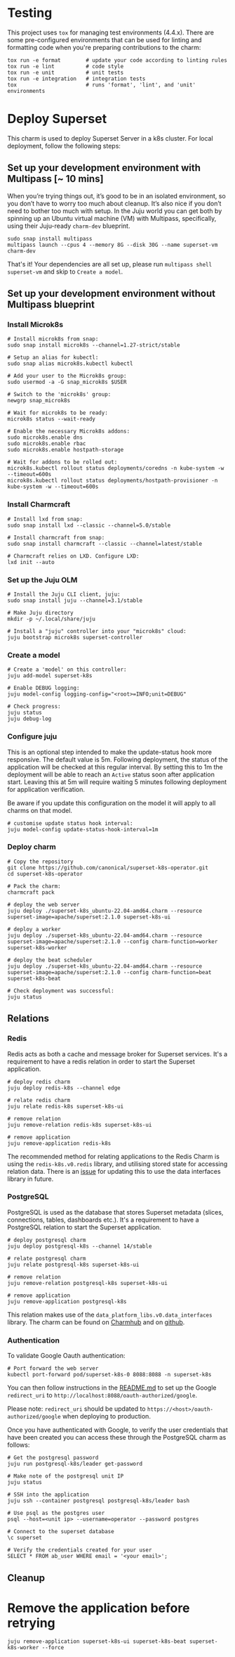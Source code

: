 # Testing

This project uses `tox` for managing test environments (4.4.x). There are some pre-configured environments
that can be used for linting and formatting code when you're preparing contributions to the charm:

```shell
tox run -e format        # update your code according to linting rules
tox run -e lint          # code style
tox run -e unit          # unit tests
tox run -e integration   # integration tests
tox                      # runs 'format', 'lint', and 'unit' environments
```

# Deploy Superset

This charm is used to deploy Superset Server in a k8s cluster. For local deployment, follow the following steps:

## Set up your development environment with Multipass [~ 10 mins]
When you’re trying things out, it’s good to be in an isolated environment, so you don’t have to worry too much about cleanup. It’s also nice if you don’t need to bother too much with setup. In the Juju world you can get both by spinning up an Ubuntu virtual machine (VM) with Multipass, specifically, using their Juju-ready `charm-dev` blueprint.
```
sudo snap install multipass
multipass launch --cpus 4 --memory 8G --disk 30G --name superset-vm charm-dev
```
That's it! Your dependencies are all set up, please run `multipass shell superset-vm` and skip to `Create a model`.

## Set up your development environment without Multipass blueprint
### Install Microk8s
```
# Install microk8s from snap:
sudo snap install microk8s --channel=1.27-strict/stable

# Setup an alias for kubectl:
sudo snap alias microk8s.kubectl kubectl

# Add your user to the Microk8s group:
sudo usermod -a -G snap_microk8s $USER

# Switch to the 'microk8s' group:
newgrp snap_microk8s

# Wait for microk8s to be ready:
microk8s status --wait-ready

# Enable the necessary Microk8s addons:
sudo microk8s.enable dns 
sudo microk8s.enable rbac 
sudo microk8s.enable hostpath-storage

# Wait for addons to be rolled out:
microk8s.kubectl rollout status deployments/coredns -n kube-system -w --timeout=600s
microk8s.kubectl rollout status deployments/hostpath-provisioner -n kube-system -w --timeout=600s
```
### Install Charmcraft
```
# Install lxd from snap:
sudo snap install lxd --classic --channel=5.0/stable

# Install charmcraft from snap:
sudo snap install charmcraft --classic --channel=latest/stable

# Charmcraft relies on LXD. Configure LXD:
lxd init --auto
```
### Set up the Juju OLM
```
# Install the Juju CLI client, juju:
sudo snap install juju --channel=3.1/stable

# Make Juju directory
mkdir -p ~/.local/share/juju

# Install a "juju" controller into your "microk8s" cloud:
juju bootstrap microk8s superset-controller
```
### Create a model
```
# Create a 'model' on this controller:
juju add-model superset-k8s

# Enable DEBUG logging:
juju model-config logging-config="<root>=INFO;unit=DEBUG"

# Check progress:
juju status
juju debug-log
```
### Configure juju
This is an optional step intended to make the update-status hook more responsive. The default value is 5m.
Following deployment, the status of the application will be checked at this regular interval. By setting this to 1m the deployment will be able to reach an `Active` status soon after application start. Leaving this at 5m will require waiting 5 minutes following deployment for application verification.

Be aware if you update this configuration on the model it will apply to all charms on that model.
```
# customise update status hook interval:
juju model-config update-status-hook-interval=1m
```
### Deploy charm
```
# Copy the repository
git clone https://github.com/canonical/superset-k8s-operator.git
cd superset-k8s-operator

# Pack the charm:
charmcraft pack

# deploy the web server
juju deploy ./superset-k8s_ubuntu-22.04-amd64.charm --resource superset-image=apache/superset:2.1.0 superset-k8s-ui

# deploy a worker
juju deploy ./superset-k8s_ubuntu-22.04-amd64.charm --resource superset-image=apache/superset:2.1.0 --config charm-function=worker superset-k8s-worker

# deploy the beat scheduler
juju deploy ./superset-k8s_ubuntu-22.04-amd64.charm --resource superset-image=apache/superset:2.1.0 --config charm-function=beat superset-k8s-beat

# Check deployment was successful:
juju status
```
## Relations
### Redis
Redis acts as both a cache and message broker for Superset services. It's a requirement to have a redis relation in order to start the Superset application.
```
# deploy redis charm
juju deploy redis-k8s --channel edge

# relate redis charm
juju relate redis-k8s superset-k8s-ui

# remove relation
juju remove-relation redis-k8s superset-k8s-ui

# remove application
juju remove-application redis-k8s
```
The recommended method for relating applications to the Redis Charm is using the `redis-k8s.v0.redis` library, and utilising stored state for accessing relation data. There is an [issue](https://github.com/canonical/redis-k8s-operator/issues/74) for updating this to use the data interfaces library in future.

### PostgreSQL
PostgreSQL is used as the database that stores Superset metadata (slices, connections, tables, dashboards etc.). It's a requirement to have a PostgreSQL relation to start the Superset application.
```
# deploy postgresql charm
juju deploy postgresql-k8s --channel 14/stable

# relate postgresql charm
juju relate postgresql-k8s superset-k8s-ui

# remove relation
juju remove-relation postgresql-k8s superset-k8s-ui

# remove application
juju remove-application postgresql-k8s
```
This relation makes use of the `data_platform_libs.v0.data_interfaces` library. The charm can be found on [Charmhub](https://charmhub.io/postgresql-k8s) and on [github](https://github.com/canonical/postgresql-k8s-operator).

### Authentication
To validate Google Oauth authentication:
```
# Port forward the web server
kubectl port-forward pod/superset-k8s-0 8088:8088 -n superset-k8s

```
You can then follow instructions in the [README.md](README.md) to set up the Google `redirect_uri` to  `http://localhost:8088/oauth-authorized/google`.

Please note: `redirect_uri` should be updated to `https://<host>/oauth-authorized/google` when deploying to production.

Once you have authenticated with Google, to verify the user credentials that have been created you can access these through the PostgreSQL charm as follows:
```
# Get the postgresql password
juju run postgresql-k8s/leader get-password

# Make note of the postgresql unit IP
juju status

# SSH into the application
juju ssh --container postgresql postgresql-k8s/leader bash

# Use psql as the postgres user
psql --host=<unit ip> --username=operator --password postgres

# Connect to the superset database
\c superset

# Verify the credentials created for your user
SELECT * FROM ab_user WHERE email = '<your email>';

```

## Cleanup
# Remove the application before retrying
```
juju remove-application superset-k8s-ui superset-k8s-beat superset-k8s-worker --force
```
